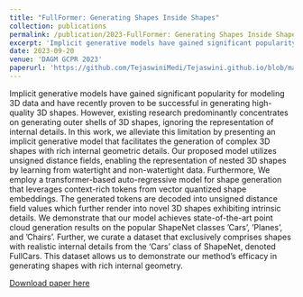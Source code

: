 ```yaml
---
title: "FullFormer: Generating Shapes Inside Shapes"
collection: publications
permalink: /publication/2023-FullFormer: Generating Shapes Inside Shapes
excerpt: 'Implicit generative models have gained significant popularity for modeling 3D data and have recently proven to be successful in generating high-quality 3D shapes. However, existing research predominantly concentrates on generating outer shells of 3D shapes, ignoring the representation of internal details. In this work, we alleviate this limitation by presenting an implicit generative model that facilitates the generation of complex 3D shapes with rich internal geometric details. Our proposed model utilizes unsigned distance fields, enabling the representation of nested 3D shapes by learning from watertight and non-watertight data. Furthermore, We employ a transformer-based auto-regressive model for shape generation that leverages context-rich tokens from vector quantized shape embeddings. The generated tokens are decoded into unsigned distance field values which further render into novel 3D shapes exhibiting intrinsic details. We demonstrate that our model achieves state-of-the-art point cloud generation results on the popular ShapeNet classes ’Cars’, ’Planes’, and ’Chairs’. Further, we curate a dataset that exclusively comprises shapes with realistic internal details from the ‘Cars’ class of ShapeNet, denoted FullCars. This dataset allows us to demonstrate our method’s efficacy in generating shapes with rich internal geometry.'
date: 2023-09-20
venue: 'DAGM GCPR 2023'
paperurl: 'https://github.com/TejaswiniMedi/Tejaswini.github.io/blob/master/files/GCPR_FASTTRACK_111.pdf'
---
```

Implicit generative models have gained significant popularity for modeling 3D data and have recently proven to be successful in generating high-quality 3D shapes. However, existing research predominantly concentrates on generating outer shells of 3D shapes, ignoring the representation of internal details. In this work, we alleviate this limitation by presenting an implicit generative model that facilitates the generation of complex 3D shapes with rich internal geometric details. Our proposed model utilizes unsigned distance fields, enabling the representation of nested 3D shapes by learning from watertight and non-watertight data. Furthermore, We employ a transformer-based auto-regressive model for shape generation that leverages context-rich tokens from vector quantized shape embeddings. The generated tokens are decoded into unsigned distance field values which further render into novel 3D shapes exhibiting intrinsic details. We demonstrate that our model achieves state-of-the-art point cloud generation results on the popular ShapeNet classes ’Cars’, ’Planes’, and ’Chairs’. Further, we curate a dataset that exclusively comprises shapes with realistic internal details from the ‘Cars’ class of ShapeNet, denoted FullCars. This dataset allows us to demonstrate our method’s efficacy in generating shapes with rich internal geometry.

[Download paper here](https://github.com/TejaswiniMedi/Tejaswini.github.io/blob/master/files/GCPR_FASTTRACK_111.pdf)
